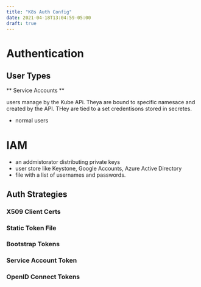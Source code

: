 ```yaml
---
title: "K8s Auth Config"
date: 2021-04-18T13:04:59-05:00
draft: true
---
```



# Authentication

## User Types

** Service Accounts **

users manage by the Kube APi. Theya are bound to specific namesace and created by the API. THey are tied to a set credentisons stored in secretes.


- normal users

# IAM

- an addmistorator distributing private keys
- user store like Keystone, Google Accounts, Azure Active Directory
- file with a list of usernames and passwords.

## Auth Strategies


### X509 Client Certs

### Static Token File

### Bootstrap Tokens

### Service Account Token

### OpenID Connect Tokens